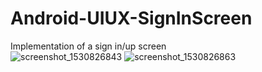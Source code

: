 # Android-UIUX-SignInScreen
Implementation of a sign in/up screen  
![screenshot_1530826843](https://user-images.githubusercontent.com/39141621/42349620-31ca1a2c-8062-11e8-960b-e25f02d00e22.png)
![screenshot_1530826863](https://user-images.githubusercontent.com/39141621/42349621-31ddbcb2-8062-11e8-9a68-72e13152f3f5.png)

